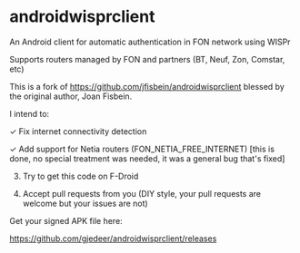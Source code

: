 androidwisprclient
==================

An Android client for automatic authentication in FON network using WISPr

Supports routers managed by FON and partners (BT, Neuf, Zon, Comstar, etc)

This is a fork of https://github.com/jfisbein/androidwisprclient blessed by the original author, Joan Fisbein.

I intend to:

✓ Fix internet connectivity detection

✓ Add support for Netia routers (FON_NETIA_FREE_INTERNET) [this is done, no special treatment was needed, it was a general bug that's fixed]

3) Try to get this code on F-Droid

4) Accept pull requests from you (DIY style, your pull requests are welcome but your issues are not)

Get your signed APK file here:

https://github.com/gjedeer/androidwisprclient/releases
